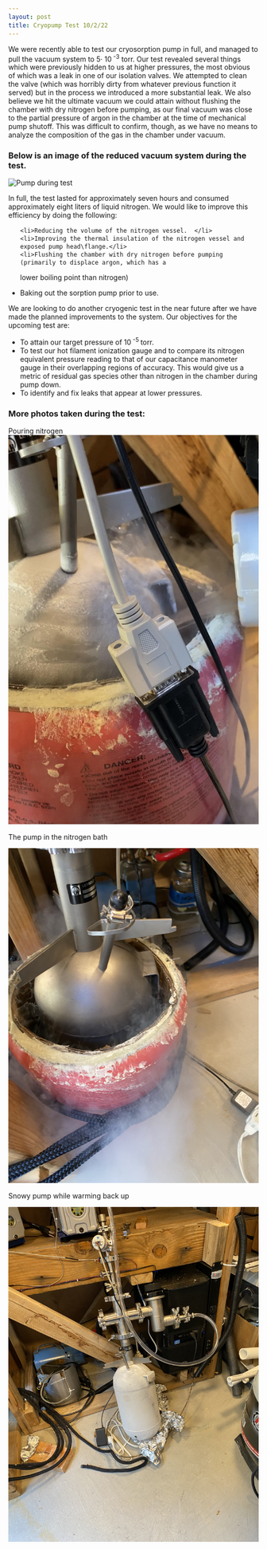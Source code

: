 ```yaml
---
layout: post
title: Cryopump Test 10/2/22
---
```

We were recently able to test our cryosorption pump in full, 
and managed to pull the vacuum system to 5&middot; 10<sup> -3</sup> torr. 
Our test revealed several things which were previously hidden to us at higher pressures, 
the most obvious of which was a leak in one of our isolation valves. We attempted to clean the valve 
(which was horribly dirty from whatever previous function it served) but in the process we introduced a
 more substantial leak. We also believe we hit the ultimate vacuum we could attain without flushing the
 chamber with dry nitrogen before pumping, as our final vacuum was close to the partial pressure of 
argon in the chamber at the time of mechanical pump shutoff. This was difficult to confirm, though,
 as we have no means to analyze the composition of the gas in the chamber under vacuum. 

### Below is an image of the reduced vacuum system during the test. 

![Pump during test](/assets\vacSysTest.jpg)


In full, the test lasted for approximately seven hours and consumed approximately eight 
liters of liquid nitrogen. We would like to improve this efficiency by doing the following: 


<ul>

	<li>Reducing the volume of the nitrogen vessel.  </li>
	<li>Improving the thermal insulation of the nitrogen vessel and exposed pump head\flange.</li>
	<li>Flushing the chamber with dry nitrogen before pumping (primarily to displace argon, which has a 
lower boiling point than nitrogen)</li>
	<li>Baking out the sorption pump prior to use. </li>
</ul>


We are looking to do another cryogenic test in the near future after we have made the planned improvements to the system. 
Our objectives for the upcoming test are:

<ul>
	<li>To attain our target pressure of 10<sup> -5 </sup> torr.</li>
	<li>To test our hot filament ionization gauge and to compare its nitrogen equivalent pressure reading to that of our 
capacitance manometer gauge in their overlapping regions of accuracy. This would give us a metric of residual gas species 
other than nitrogen in the chamber during pump down. </li>
	<li>To identify and fix leaks that appear at lower pressures. </li>
</ul>

### More photos taken during the test:


Pouring nitrogen
![Nitrogen pour](/assets\Pour.jpg)

The pump in the nitrogen bath

![in bath](/assets\pumpBath.jpg)

Snowy pump while warming back up

![Warming Pump](/assets\vacSysWarm.jpg)

 